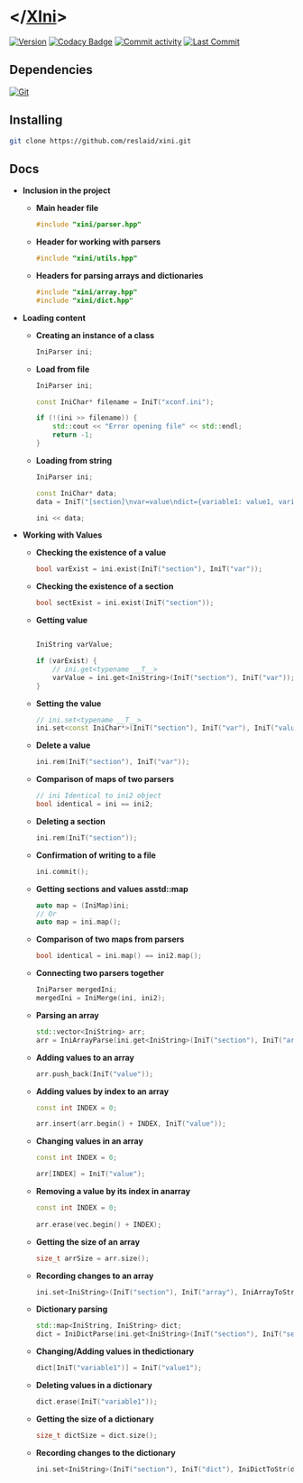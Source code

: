 # </[XIni](https://github.com/reslaid/xini.git)>
[![Version](https://img.shields.io/badge/version-0.2.1-gren.svg)](https://github.com/reslaid/xini.git) 
[![Codacy Badge](https://app.codacy.com/project/badge/Grade/4f58ee8f44234a3497ce62b646b1c899)](https://app.codacy.com/gh/reslaid/xini/dashboard?utm_source=gh&utm_medium=referral&utm_content=&utm_campaign=Badge_grade)
[![Commit activity](https://img.shields.io/github/commit-activity/m/reslaid/xini)](https://github.com/reslaid/xjson/commits)
[![Last Commit](https://img.shields.io/github/last-commit/reslaid/xini/main)](https://github.com/reslaid/xini/commits)

## **Dependencies**

  [![Git](https://skillicons.dev/icons?i=git)](https://git-scm.com/downloads)

## Installing

  ```bash
  git clone https://github.com/reslaid/xini.git
  ```

## Docs

- **Inclusion in the project**
  - **Main header file**
  
      ```cpp
      #include "xini/parser.hpp"
      ```

  - **Header for working with parsers**

      ```cpp
      #include "xini/utils.hpp"
      ```

  - **Headers for parsing arrays and dictionaries**

      ```cpp
      #include "xini/array.hpp"
      #include "xini/dict.hpp"
      ```

- **Loading content**  
  - **Creating an instance of a class**
    ```cpp
    IniParser ini;
    ```

  - **Load from file**
  
    ```cpp
    IniParser ini;

    const IniChar* filename = IniT("xconf.ini");
  
    if (!(ini >> filename)) {
        std::cout << "Error opening file" << std::endl;
        return -1;
    }
    ```

  - **Loading from string**

    ```cpp
    IniParser ini;

    const IniChar* data;
    data = IniT("[section]\nvar=value\ndict={variable1: value1, variable2: value2}\narray=[value1, value2]");
  
    ini << data;
    ```

- **Working with Values**
  - **Checking the existence of a value**

    ```cpp
    bool varExist = ini.exist(IniT("section"), IniT("var"));
    ```

  - **Checking the existence of a section**

    ```cpp
    bool sectExist = ini.exist(IniT("section"));
    ```

  - **Getting value**

    ```cpp

    IniString varValue;

    if (varExist) {
        // ini.get<typename __T__>
        varValue = ini.get<IniString>(IniT("section"), IniT("var"));
    }
    ```

  - **Setting the value**

    ```cpp
    // ini.set<typename __T__>
    ini.set<const IniChar*>(IniT("section"), IniT("var"), IniT("value"));
    ```

  - **Delete a value**

    ```cpp
    ini.rem(IniT("section"), IniT("var"));
    ```

  - **Comparison of maps of two parsers**

    ```cpp
    // ini Identical to ini2 object
    bool identical = ini == ini2;
    ```

  - **Deleting a section**

    ```cpp
    ini.rem(IniT("section"));
    ```

  - **Confirmation of writing to a file**

    ```cpp
    ini.commit();
    ```

  - **Getting sections and values ​​asstd::map**

    ```cpp
    auto map = (IniMap)ini;
    // Or
    auto map = ini.map();
    ```

  - **Comparison of two maps from parsers**

    ```cpp
    bool identical = ini.map() == ini2.map();
    ```

  - **Connecting two parsers together**

    ```cpp
    IniParser mergedIni;
    mergedIni = IniMerge(ini, ini2);
    ```

  - **Parsing an array**

    ```cpp
    std::vector<IniString> arr;
    arr = IniArrayParse(ini.get<IniString>(IniT("section"), IniT("array")));
    ```

  - **Adding values ​​to an array**

    ```cpp
    arr.push_back(IniT("value"));
    ```

  - **Adding values ​​by index to an array**

    ```cpp
    const int INDEX = 0;

    arr.insert(arr.begin() + INDEX, IniT("value"));
    ```

  - **Changing values ​​in an array**

    ```cpp
    const int INDEX = 0;

    arr[INDEX] = IniT("value");
    ```

  - **Removing a value by its index in anarray**

    ```cpp
    const int INDEX = 0;
        
    arr.erase(vec.begin() + INDEX);
    ```

  - **Getting the size of an array**

    ```cpp
    size_t arrSize = arr.size();
    ```

  - **Recording changes to an array**

    ```cpp
    ini.set<IniString>(IniT("section"), IniT("array"), IniArrayToStr(arr));
    ```

  - **Dictionary parsing**

    ```cpp
    std::map<IniString, IniString> dict;
    dict = IniDictParse(ini.get<IniString>(IniT("section"), IniT("section")));
    ```

  - **Changing/Adding values ​​in thedictionary**

    ```cpp
    dict[IniT("variable1")] = IniT("value1");
    ```

  - **Deleting values ​​in a dictionary**

    ```cpp
    dict.erase(IniT("variable1"));
    ```

  - **Getting the size of a dictionary**

    ```cpp
    size_t dictSize = dict.size();
    ```

  - **Recording changes to the dictionary**

    ```cpp
    ini.set<IniString>(IniT("section"), IniT("dict"), IniDictToStr(dict));
    ```
